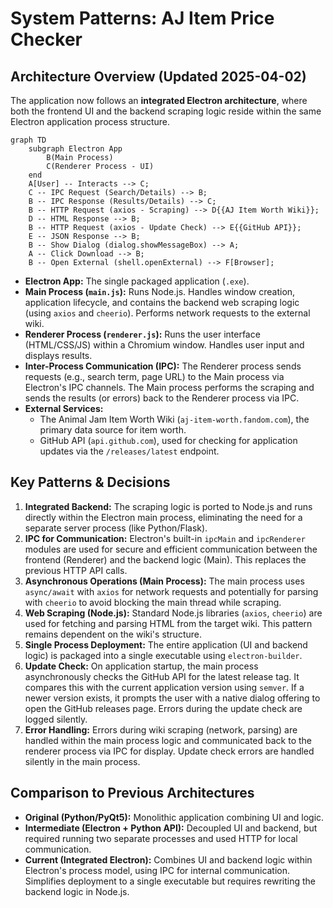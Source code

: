 # System Patterns: AJ Item Price Checker

## Architecture Overview (Updated 2025-04-02)

The application now follows an **integrated Electron architecture**, where both the frontend UI and the backend scraping logic reside within the same Electron application process structure.

```mermaid
graph TD
    subgraph Electron App
        B(Main Process)
        C(Renderer Process - UI)
    end
    A[User] -- Interacts --> C;
    C -- IPC Request (Search/Details) --> B;
    B -- IPC Response (Results/Details) --> C;
    B -- HTTP Request (axios - Scraping) --> D{{AJ Item Worth Wiki}};
    D -- HTML Response --> B;
    B -- HTTP Request (axios - Update Check) --> E{{GitHub API}};
    E -- JSON Response --> B;
    B -- Show Dialog (dialog.showMessageBox) --> A;
    A -- Click Download --> B;
    B -- Open External (shell.openExternal) --> F[Browser];

```

*   **Electron App:** The single packaged application (`.exe`).
*   **Main Process (`main.js`):** Runs Node.js. Handles window creation, application lifecycle, and contains the backend web scraping logic (using `axios` and `cheerio`). Performs network requests to the external wiki.
*   **Renderer Process (`renderer.js`):** Runs the user interface (HTML/CSS/JS) within a Chromium window. Handles user input and displays results.
*   **Inter-Process Communication (IPC):** The Renderer process sends requests (e.g., search term, page URL) to the Main process via Electron's IPC channels. The Main process performs the scraping and sends the results (or errors) back to the Renderer process via IPC.
 *   **External Services:**
     *   The Animal Jam Item Worth Wiki (`aj-item-worth.fandom.com`), the primary data source for item worth.
     *   GitHub API (`api.github.com`), used for checking for application updates via the `/releases/latest` endpoint.

## Key Patterns & Decisions

1.  **Integrated Backend:** The scraping logic is ported to Node.js and runs directly within the Electron main process, eliminating the need for a separate server process (like Python/Flask).
2.  **IPC for Communication:** Electron's built-in `ipcMain` and `ipcRenderer` modules are used for secure and efficient communication between the frontend (Renderer) and the backend logic (Main). This replaces the previous HTTP API calls.
3.  **Asynchronous Operations (Main Process):** The main process uses `async/await` with `axios` for network requests and potentially for parsing with `cheerio` to avoid blocking the main thread while scraping.
4.  **Web Scraping (Node.js):** Standard Node.js libraries (`axios`, `cheerio`) are used for fetching and parsing HTML from the target wiki. This pattern remains dependent on the wiki's structure.
5.  **Single Process Deployment:** The entire application (UI and backend logic) is packaged into a single executable using `electron-builder`.
6.  **Update Check:** On application startup, the main process asynchronously checks the GitHub API for the latest release tag. It compares this with the current application version using `semver`. If a newer version exists, it prompts the user with a native dialog offering to open the GitHub releases page. Errors during the update check are logged silently.
7.  **Error Handling:** Errors during wiki scraping (network, parsing) are handled within the main process logic and communicated back to the renderer process via IPC for display. Update check errors are handled silently in the main process.

## Comparison to Previous Architectures

*   **Original (Python/PyQt5):** Monolithic application combining UI and logic.
*   **Intermediate (Electron + Python API):** Decoupled UI and backend, but required running two separate processes and used HTTP for local communication.
*   **Current (Integrated Electron):** Combines UI and backend logic within Electron's process model, using IPC for internal communication. Simplifies deployment to a single executable but requires rewriting the backend logic in Node.js.
